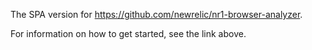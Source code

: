 The SPA version for https://github.com/newrelic/nr1-browser-analyzer.

For information on how to get started, see the link above.
